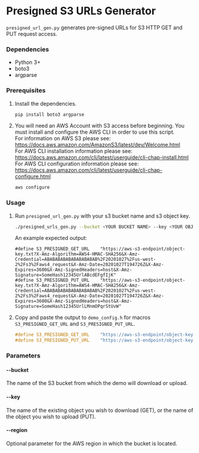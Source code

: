 # Presigned S3 URLs Generator

`presigned_url_gen.py` generates pre-signed URLs for S3 HTTP GET and PUT request access.

### Dependencies

* Python 3+
* boto3
* argparse

### Prerequisites

1. Install the dependencies.
   ```sh
   pip install boto3 argparse
   ```

1. You will need an AWS Account with S3 access before beginning. You must install and configure the AWS CLI in order to
   use this script.  
   For information on AWS S3 please see: https://docs.aws.amazon.com/AmazonS3/latest/dev/Welcome.html  
   For AWS CLI installation information please see: https://docs.aws.amazon.com/cli/latest/userguide/cli-chap-install.html  
   For AWS CLI configuration information please see: https://docs.aws.amazon.com/cli/latest/userguide/cli-chap-configure.html

   ```sh
   aws configure
   ```

### Usage

1. Run `presigned_url_gen.py` with your s3 bucket name and s3 object key.
   ```sh
   ./presigned_urls_gen.py --bucket <YOUR BUCKET NAME> --key <YOUR OBJECT KEY>
   ```
   An example expected output:
   ```
   #define S3_PRESIGNED_GET_URL    "https://aws-s3-endpoint/object-key.txt?X-Amz-Algorithm=AWS4-HMAC-SHA256&X-Amz-Credential=ABABABABABABABABABAB%2F20201027%2Fus-west-2%2Fs3%2Faws4_request&X-Amz-Date=20201027T194726Z&X-Amz-Expires=3600&X-Amz-SignedHeaders=host&X-Amz-Signature=SomeHash12345UrlABcdEFgfIjK"
   #define S3_PRESIGNED_PUT_URL    "https://aws-s3-endpoint/object-key.txt?X-Amz-Algorithm=AWS4-HMAC-SHA256&X-Amz-Credential=ABABABABABABABABABAB%2F20201027%2Fus-west-2%2Fs3%2Faws4_request&X-Amz-Date=20201027T194726Z&X-Amz-Expires=3600&X-Amz-SignedHeaders=host&X-Amz-Signature=SomeHash12345UrlLMnmOPqrStUvW"
   ```
1. Copy and paste the output to `demo_config.h` for macros `S3_PRESIGNED_GET_URL` and `S3_PRESIGNED_PUT_URL`.
   ```c
   #define S3_PRESIGNED_GET_URL    "https://aws-s3-endpoint/object-key.txt?X-Amz-Algorithm=AWS4-HMAC-SHA256&X-Amz-Credential=ABABABABABABABABABAB%2F20201027%2Fus-west-2%2Fs3%2Faws4_request&X-Amz-Date=20201027T194726Z&X-Amz-Expires=3600&X-Amz-SignedHeaders=host&X-Amz-Signature=SomeHash12345UrlABcdEFgfIjK"
   #define S3_PRESIGNED_PUT_URL    "https://aws-s3-endpoint/object-key.txt?X-Amz-Algorithm=AWS4-HMAC-SHA256&X-Amz-Credential=ABABABABABABABABABAB%2F20201027%2Fus-west-2%2Fs3%2Faws4_request&X-Amz-Date=20201027T194726Z&X-Amz-Expires=3600&X-Amz-SignedHeaders=host&X-Amz-Signature=SomeHash12345UrlLMnmOPqrStUvW"
   ```

### Parameters

#### --bucket
The name of the S3 bucket from which the demo will download or upload.

#### --key
The name of the existing object you wish to download (GET),
or the name of the object you wish to upload (PUT).

#### --region
Optional parameter for the AWS region in which the bucket is located.

